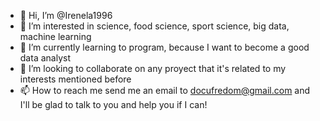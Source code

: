 - 👋 Hi, I’m @Irenela1996
- 👀 I’m interested in science, food science, sport science, big data, machine learning
- 🌱 I’m currently learning to program, because I want to become a good data analyst
- 💞️ I’m looking to collaborate on any proyect that it's related to my interests mentioned before
- 📫 How to reach me send me an email to docufredom@gmail.com and I'll be glad to talk to you and help you if I can!


